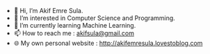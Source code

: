 - 👋 Hi, I’m Akif Emre Sula.
- 👀 I’m interested in Computer Science and Programming.
- 🌱 I’m currently learning Machine Learning.
- 📫 How to reach me : akifsula@gmail.com
- 🌐 My own personal website : http://akifemresula.lovestoblog.com
